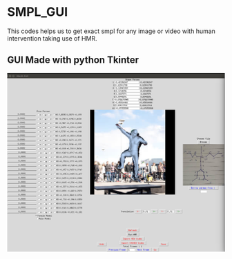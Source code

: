 # SMPL_GUI
This codes helps us to get exact smpl for any image or video with human intervention taking use of HMR.


## GUI Made with python Tkinter

![GUI](GUI_project.png)
